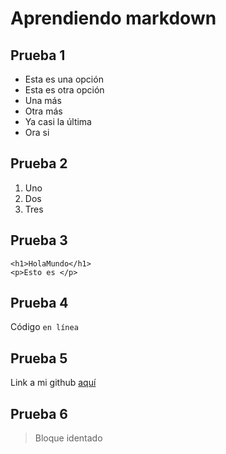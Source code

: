 # Aprendiendo markdown

## Prueba 1
- Esta es una opción
- Esta es otra opción
- Una más
- Otra más
- Ya casi la última
- Ora si

## Prueba 2
1. Uno
2. Dos
3. Tres

## Prueba 3
```
<h1>HolaMundo</h1>
<p>Esto es </p>
```

## Prueba 4
Código `en línea`

## Prueba 5
Link a mi github [aquí](https://github.com/MartinMelo97)

## Prueba 6
> Bloque identado
